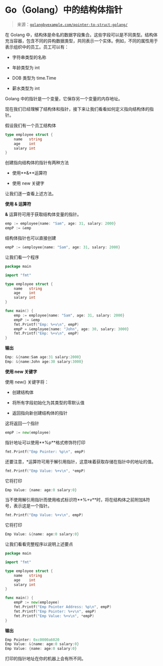 <!--yml

分类：未分类

日期：2024-10-13 06:19:24

-->

# Go（Golang）中的结构体指针

> 来源：[`golangbyexample.com/pointer-to-struct-golang/`](https://golangbyexample.com/pointer-to-struct-golang/)

在 Golang 中，结构体是命名的数据字段集合。这些字段可以是不同类型。结构体充当容器，包含不同的异构数据类型，共同表示一个实体。例如，不同的属性用于表示组织中的员工。员工可以有：

+   字符串类型的名称

+   年龄类型为 int

+   DOB 类型为 time.Time

+   薪水类型为 int

Golang 中的指针是一个变量，它保存另一个变量的内存地址。

现在我们已经理解了结构体和指针，接下来让我们看看如何定义指向结构体的指针。

假设我们有一个员工结构体

```go
type employee struct {
    name   string
    age    int
    salary int
}
```

创建指向结构体的指针有两种方法

+   使用**&**运算符

+   使用 new 关键字

让我们逐一查看上述方法。

**使用 & 运算符**

**&** 运算符可用于获取结构体变量的指针。

```go
emp := employee{name: "Sam", age: 31, salary: 2000}
empP := &emp
```

结构体指针也可以直接创建

```go
empP := &employee{name: "Sam", age: 31, salary: 2000}
```

让我们看一个程序

```go
package main

import "fmt"

type employee struct {
    name   string
    age    int
    salary int
}

func main() {
    emp := employee{name: "Sam", age: 31, salary: 2000}
    empP := &emp
    fmt.Printf("Emp: %+v\n", empP)
    empP = &employee{name: "John", age: 30, salary: 3000}
    fmt.Printf("Emp: %+v\n", empP)
}
```

**输出**

```go
Emp: &{name:Sam age:31 salary:2000}
Emp: &{name:John age:30 salary:3000}
```

**使用 new 关键字**

使用 new() 关键字将：

+   创建结构体

+   将所有字段初始化为其类型的零默认值

+   返回指向新创建结构体的指针

这将返回一个指针

```go
empP := new(employee)
```

指针地址可以使用**%p**格式修饰符打印

```go
fmt.Printf("Emp Pointer: %p\n", empP)
```

还要注意，*运算符可用于解引用指针，这意味着获取存储在指针中的地址的值。

```go
fmt.Printf("Emp Value: %+v\n", *empP)
```

它将打印

```go
Emp Value: {name: age:0 salary:0}
```

当不使用解引用指针而使用格式标识符**%+v**时，将在结构体之前附加&符号，表示这是一个指针。

```go
fmt.Printf("Emp Value: %+v\n", empP)
```

它将打印

```go
Emp Value: &{name: age:0 salary:0}
```

让我们看看完整程序以说明上述要点

```go
package main

import "fmt"

type employee struct {
    name   string
    age    int
    salary int
}

func main() {
    empP := new(employee)
    fmt.Printf("Emp Pointer Address: %p\n", empP)
    fmt.Printf("Emp Pointer: %+v\n", empP)
    fmt.Printf("Emp Value: %+v\n", *empP)
}
```

**输出**

```go
Emp Pointer: 0xc0000a6020
Emp Value: &{name: age:0 salary:0}
Emp Value: {name: age:0 salary:0}
```

打印的指针地址在你的机器上会有所不同。


